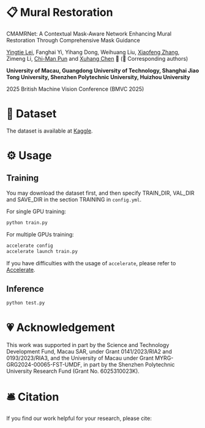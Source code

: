 # 📋 Mural Restoration

CMAMRNet: A Contextual Mask-Aware Network Enhancing Mural Restoration Through Comprehensive Mask Guidance

[Yingtie Lei](https://github.com/yingtie-lei), Fanghai Yi, Yihang Dong, Weihuang Liu, [Xiaofeng Zhang](https://zhangbaijin.github.io), Zimeng Li, [Chi-Man Pun](https://www.cis.um.edu.mo/~cmpun/) and [Xuhang Chen](https://cxh.netlify.app/) 📮 (📮 Corresponding authors)

**University of Macau, Guangdong University of Technology, Shanghai Jiao Tong University, Shenzhen Polytechnic University, Huizhou University**

2025 British Machine Vision Conference (BMVC 2025)

# 🔮 Dataset

The dataset is available at [Kaggle](https://www.kaggle.com/datasets/xuhangc/dunhuang-grottoes-painting-dataset-and-benchmark).

# ⚙️ Usage

## Training

You may download the dataset first, and then specify TRAIN_DIR, VAL_DIR and SAVE_DIR in the section TRAINING in `config.yml`.

For single GPU training:

```bash
python train.py
```

For multiple GPUs training:

```bash
accelerate config
accelerate launch train.py
```

If you have difficulties with the usage of `accelerate`, please refer to [Accelerate](https://github.com/huggingface/accelerate).

## Inference

```bash
python test.py
```

# 💗 Acknowledgement

This work was supported in part by the Science and Technology Development Fund, Macau SAR, under  Grant 0141/2023/RIA2 and 0193/2023/RIA3, and the University of Macau under Grant MYRG-GRG2024-00065-FST-UMDF, in part by the Shenzhen Polytechnic University Research Fund (Grant No. 6025310023K).

# 🛎 Citation

If you find our work helpful for your research, please cite:

```bib
```